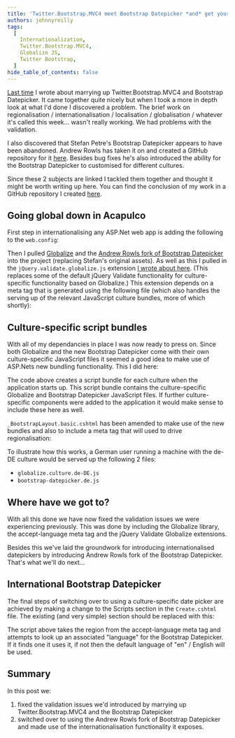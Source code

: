 ```yaml
---
title: 'Twitter.Bootstrap.MVC4 meet Bootstrap Datepicker *and* get your Internationalization on...'
authors: johnnyreilly
tags:
  [
    Internationalization,
    Twitter.Bootstrap.MVC4,
    Globalize JS,
    Twitter Bootstrap,
  ]
hide_table_of_contents: false
---
```


[Last time](../2013-01-09-twitterbootstrapmvc4-meet-bootstrap/index.md) I wrote about marrying up Twitter.Bootstrap.MVC4 and Bootstrap Datepicker. It came together quite nicely but when I took a more in depth look at what I'd done I discovered a problem. The brief work on regionalisation / internationalisation / localisation / globalisation / whatever it's called this week... wasn't really working. We had problems with the validation.

I also discovered that Stefan Petre's Bootstrap Datepicker appears to have been abandoned. Andrew Rowls has taken it on and created a GitHub repository for it [here](https://github.com/eternicode/bootstrap-datepicker). Besides bug fixes he's also introduced the ability for the Bootstrap Datepicker to customised for different cultures.

Since these 2 subjects are linked I tackled them together and thought it might be worth writing up here. You can find the conclusion of my work in a GitHub repository I created [here](https://github.com/johnnyreilly/BootstrapMvcSample).

## Going global down in Acapulco

First step in internationalising any ASP.Net web app is adding the following to the `web.config`:

<script src="https://gist.github.com/4528994.js?file=web.config"></script>

Then I pulled [Globalize](https://github.com/jquery/globalize) and the [Andrew Rowls fork of Bootstrap Datepicker](https://github.com/eternicode/bootstrap-datepicker) into the project (replacing Stefan's original assets). As well as this I pulled in the `jQuery.validate.globalize.js` extension [I wrote about here](../2012-09-06-globalize-and-jquery-validate/index.md). (This replaces some of the default jQuery Validate functionality for culture-specific functionality based on Globalize.) This extension depends on a meta tag that is generated using the following file (which also handles the serving up of the relevant JavaScript culture bundles, more of which shortly):

<script src="https://gist.github.com/4528994.js?file=GlobalizationHelpers.cs"></script>

## Culture-specific script bundles

With all of my dependancies in place I was now ready to press on. Since both Globalize and the new Bootstrap Datepicker come with their own culture-specific JavaScript files it seemed a good idea to make use of ASP.Nets new bundling functionality. This I did here:

<script src="https://gist.github.com/4528994.js?file=BootstrapBundleConfig.cs"></script>

The code above creates a script bundle for each culture when the application starts up. This script bundle contains the culture-specific Globalize and Bootstrap Datepicker JavaScript files. If further culture-specific components were added to the application it would make sense to include these here as well.

`_BootstrapLayout.basic.cshtml` has been amended to make use of the new bundles and also to include a meta tag that will used to drive regionalisation:

<script src="https://gist.github.com/4528994.js?file=_BootstrapLayout.basic.cshtml"></script>

To illustrate how this works, a German user running a machine with the de-DE culture would be served up the following 2 files:

- `globalize.culture.de-DE.js`
- `bootstrap-datepicker.de.js`

## Where have we got to?

With all this done we have now fixed the validation issues we were experiencing previously. This was done by including the Globalize library, the accept-language meta tag and the jQuery Validate Globalize extensions.

Besides this we've laid the groundwork for introducing internationalised datepickers by introducing Andrew Rowls fork of the Bootstrap Datepicker. That's what we'll do next...

## International Bootstrap Datepicker

The final steps of switching over to using a culture-specific date picker are achieved by making a change to the Scripts section in the `Create.cshtml` file. The existing (and very simple) section should be replaced with this:

<script src="https://gist.github.com/4528994.js?file=Create.cshtml"></script>

The script above takes the region from the accept-language meta tag and attempts to look up an associated "language" for the Bootstrap Datepicker. If it finds one it uses it, if not then the default language of "en" / English will be used.

## Summary

In this post we:

1. fixed the validation issues we'd introduced by marrying up Twitter.Bootstrap.MVC4 and the Bootstrap Datepicker
2. switched over to using the Andrew Rowls fork of Bootstrap Datepicker and made use of the internationalisation functionality it exposes.
